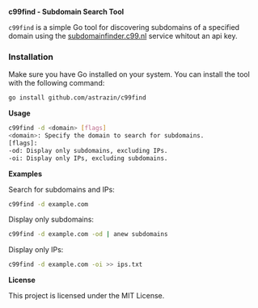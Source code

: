 **c99find - Subdomain Search Tool**

`c99find` is a simple Go tool for discovering subdomains of a specified domain using the [subdomainfinder.c99.nl](https://subdomainfinder.c99.nl/) service whitout an api key.

### Installation

Make sure you have Go installed on your system. You can install the tool with the following command:

```bash
go install github.com/astrazin/c99find
```

**Usage**

```bash
c99find -d <domain> [flags]
<domain>: Specify the domain to search for subdomains.
[flags]:
-od: Display only subdomains, excluding IPs.
-oi: Display only IPs, excluding subdomains.
```

**Examples**

Search for subdomains and IPs:
```bash
c99find -d example.com
```

Display only subdomains:
```bash
c99find -d example.com -od | anew subdomains
```

Display only IPs:
```bash
c99find -d example.com -oi >> ips.txt
```

**License**

This project is licensed under the MIT License.
